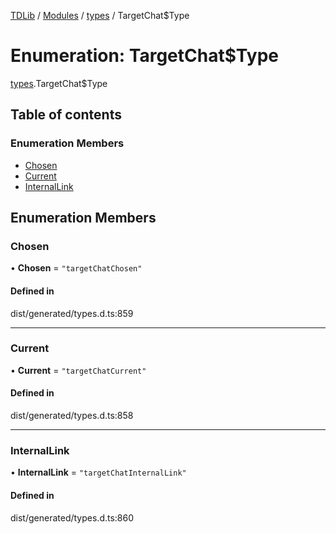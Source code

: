 [TDLib](../README.md) / [Modules](../modules.md) / [types](../modules/types.md) / TargetChat$Type

# Enumeration: TargetChat$Type

[types](../modules/types.md).TargetChat$Type

## Table of contents

### Enumeration Members

- [Chosen](types.TargetChat_Type.md#chosen)
- [Current](types.TargetChat_Type.md#current)
- [InternalLink](types.TargetChat_Type.md#internallink)

## Enumeration Members

### Chosen

• **Chosen** = ``"targetChatChosen"``

#### Defined in

dist/generated/types.d.ts:859

___

### Current

• **Current** = ``"targetChatCurrent"``

#### Defined in

dist/generated/types.d.ts:858

___

### InternalLink

• **InternalLink** = ``"targetChatInternalLink"``

#### Defined in

dist/generated/types.d.ts:860
